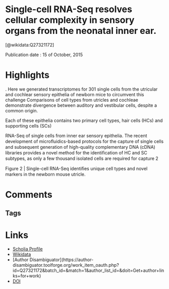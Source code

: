 
Single-cell RNA-Seq resolves cellular complexity in sensory organs from the neonatal inner ear.
===============================================================================================
  
  [@wikidata:Q27321172]  
  
Publication date : 15 of October, 2015  

# Highlights

. Here we generated transcriptomes for 301 single cells from the utricular and
cochlear sensory epithelia of newborn mice to circumvent this challenge
Comparisons of cell types from utricles
and cochleae demonstrate divergence between auditory and vestibular cells, despite a
common origin.

Each of these epithelia contains two primary cell types, hair
cells (HCs) and supporting cells (SCs)

RNA-Seq of single cells from inner ear sensory epithelia. The
recent development of microﬂuidics-based protocols for the
capture of single cells and subsequent generation of high-quality
complementary DNA (cDNA) libraries provides a novel method
for the identiﬁcation of HC and SC subtypes, as only a few
thousand isolated cells are required for capture 2

Figure 2 | Single-cell RNA-Seq identiﬁes unique cell types and novel markers in the newborn mouse utricle.

# Comments

## Tags

# Links
  
 * [Scholia Profile](https://scholia.toolforge.org/work/Q27321172)  
 * [Wikidata](https://www.wikidata.org/wiki/Q27321172)  
 * [Author Disambiguator](https://author-
disambiguator.toolforge.org/work_item_oauth.php?id=Q27321172&batch_id=&match=1&author_list_id=&doit=Get+author+links+for+work)  
 * [DOI](https://doi.org/10.1038/NCOMMS9557)  
